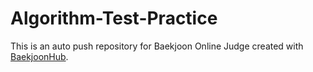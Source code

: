 # Algorithm-Test-Practice
This is an auto push repository for Baekjoon Online Judge created with [BaekjoonHub](https://github.com/BaekjoonHub/BaekjoonHub).
